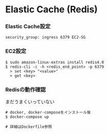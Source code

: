 # Elastic Cache (Redis)
### Elastic Cache設定
```
security_group: ingress 6379 EC2-SG
```

### EC2設定
```
$ sudo amazon-linux-extras install redis4.0
$ redis-cli -c -h <redis_end_point> -p 6379
  > set <key> "<value>"
  > get <key>
```

### Redisの動作確認
まだうまくいっていない
```
# docker, docker-composeをインストール後
$ docker-compose up

# 詳細はDockerfile参照
```